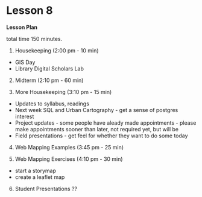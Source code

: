 Lesson 8
========

**Lesson Plan**  

total time 150 minutes. 

1.   Housekeeping (2:00 pm - 10 min)  
   -   GIS Day
   -   Library Digital Scholars Lab

2.   Midterm (2:10 pm - 60 min)

3.   More Housekeeping (3:10 pm - 15 min)
   -   Updates to syllabus, readings
   -   Next week SQL and Urban Cartography - get a sense of postgres interest
   -   Project updates
      -   some people have aleady made appointments
      -   please make appointments sooner than later, not required yet, but will be
   -   Field presentations - get feel for whether they want to do some today

4.   Web Mapping Examples (3:45 pm - 25 min)

5.   Web Mapping Exercises (4:10 pm - 30 min)
   -   start a storymap
   -   create a leaflet map
 
6.   Student Presentations ??

